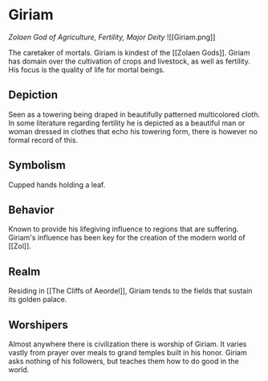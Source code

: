 # Giriam
*Zolaen God of Agriculture, Fertility, Major Deity*
![[Giriam.png]]

The caretaker of mortals. Giriam is kindest of the [[Zolaen Gods]]. Giriam has domain over the cultivation of crops and livestock, as well as fertility. His focus is the quality of life for mortal beings.

## Depiction
Seen as a towering being draped in beautifully patterned multicolored cloth. In some literature regarding fertility he is depicted as a beautiful man or woman dressed in clothes that echo his towering form, there is however no formal record of this.

## Symbolism
 Cupped hands holding a leaf.

## Behavior
Known to provide his lifegiving influence to regions that are suffering. Giriam's influence has been key for the creation of the modern world of [[Zol]].

## Realm
Residing in [[The Cliffs of Aeordel]], Giriam tends to the fields that sustain its golden palace.

## Worshipers
Almost anywhere there is civilization there is worship of Giriam. It varies vastly from prayer over meals to grand temples built in his honor. Giriam asks nothing of his followers, but teaches them how to do good in the world.